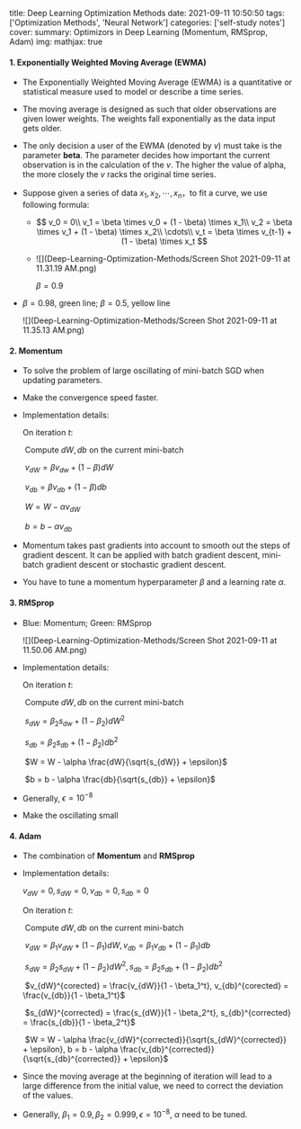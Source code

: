 title: Deep Learning Optimization Methods
date: 2021-09-11 10:50:50
tags: ['Optimization Methods', 'Neural Network']
categories: ['self-study notes']
cover:
summary: Optimizors in Deep Learning (Momentum, RMSprop, Adam)
img:
mathjax: true

#### 1. Exponentially Weighted Moving Average (EWMA)

* The Exponentially Weighted Moving Average (EWMA) is a quantitative or statistical measure used to model or describe a time series.

* The moving average is designed as such that older observations are given lower weights. The weights fall exponentially as the data input gets older.

* The only decision a user of the EWMA (denoted by $v$) must take is the parameter **beta**. The parameter decides how important the current observation is in the calculation of the $v$. The higher the value of alpha, the more closely the $v$ racks the original time series.

* Suppose given a series of data $x_1, x_2, \cdots, x_n$，to fit a curve, we use following formula:

  * $$
    v_0 = 0\\
    v_1 = \beta \times v_0 + (1 - \beta) \times x_1\\
    v_2 = \beta \times v_1 + (1 - \beta) \times x_2\\
    \cdots\\
    v_t = \beta \times v_{t-1} + (1 - \beta) \times x_t
    $$

  * ![](Deep-Learning-Optimization-Methods/Screen Shot 2021-09-11 at 11.31.19 AM.png)

    $\beta = 0.9$

* $\beta = 0.98$, green line; $\beta = 0.5$, yellow line

  ![](Deep-Learning-Optimization-Methods/Screen Shot 2021-09-11 at 11.35.13 AM.png)

#### 2. Momentum

* To solve the problem of large oscillating of mini-batch SGD when updating parameters.

* Make the convergence speed faster.

* Implementation details:

  On iteration $t$:

  ​		Compute $dW, db$ on the current mini-batch

  ​		$v_{dW} = \beta v_{dw} + (1 - \beta)dW$

  ​		$v_{db} = \beta v_{db} + (1 - \beta)db$

  ​		$W = W - \alpha v_{dW}$

  ​		$b = b - \alpha v_{db}$

* Momentum takes past gradients into account to smooth out the steps of gradient descent. It can be applied with batch gradient descent, mini-batch gradient descent or stochastic gradient descent.

* You have to tune a momentum hyperparameter $\beta$ and a learning rate $\alpha$.

#### 3. RMSprop

* Blue: Momentum; Green: RMSprop

  ![](Deep-Learning-Optimization-Methods/Screen Shot 2021-09-11 at 11.50.06 AM.png)

* Implementation details:

  On iteration $t$:

  ​		Compute $dW, db$ on the current mini-batch

  ​		$s_{dW} = \beta_2 s_{dw} + (1 - \beta_2)dW^2$

  ​		$s_{db} = \beta_2 s_{db} + (1 - \beta_2)db^2$

  ​		$W = W - \alpha \frac{dW}{\sqrt{s_{dW}} + \epsilon}$

  ​		$b = b - \alpha \frac{db}{\sqrt{s_{db}} + \epsilon}$

* Generally, $\epsilon = 10^{-8}$ 

* Make the oscillating small

#### 4. Adam

* The combination of **Momentum** and **RMSprop**

* Implementation details:

  $v_{dW} = 0, s_{dW} = 0, v_{db} = 0, s_{db} = 0$

  On iteration $t$:

  ​		Compute $dW, db$ on the current mini-batch

  ​		$v_{dW} = \beta_1 v_{dW} + (1 - \beta_1)dW, v_{db} = \beta_1 v_{db} + (1 - \beta_1)db$

  ​		$s_{dW} = \beta_2 s_{dW} + (1 - \beta_2)dW^2, s_{db} = \beta_2 s_{db} + (1 - \beta_2)db^2$

  ​		$v_{dW}^{corected} = \frac{v_{dW}}{1 - \beta_1^t}, v_{db}^{corected} = \frac{v_{db}}{1 - \beta_1^t}$

  ​		$s_{dW}^{corrected} = \frac{s_{dW}}{1 - \beta_2^t}, s_{db}^{corrected} = \frac{s_{db}}{1 - \beta_2^t}$

  ​		$W = W - \alpha \frac{v_{dW}^{corrected}}{\sqrt{s_{dW}^{corrected}} + \epsilon}, b = b - \alpha \frac{v_{db}^{corrected}}{\sqrt{s_{db}^{corrected}} + \epsilon}$

* Since the moving average at the beginning of iteration will lead to a large difference from the initial value, we need to correct the deviation of the values.
* Generally, $\beta_1 = 0.9, \beta_2 = 0.999, \epsilon = 10^{-8}$, $\alpha$ need to be tuned.
